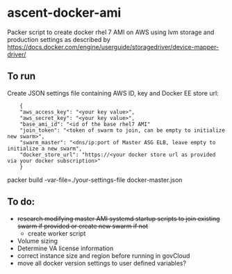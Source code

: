 # ascent-docker-ami
Packer script to create docker rhel 7 AMI on AWS using lvm storage and production settings as described by https://docs.docker.com/engine/userguide/storagedriver/device-mapper-driver/

## To run
Create JSON settings file containing AWS ID, key and Docker EE store url:
```
    {
    "aws_access_key": "<your key value>",
    "aws_secret_key": "<your key value>",
    "base_ami_id": "<id of the base rhel7 AMI"
    "join_token": "<token of swarm to join, can be empty to initialize new swarm>",
    "swarm_master": "<dns/ip:port of Master ASG ELB, leave empty to initialize a new swarm",
    "docker_store_url": "https://<your docker store url as provided via your docker subscription>"
    }
```
packer build -var-file=./your-settings-file docker-master.json




## To do:
- ~~research modifying master AMI systemd startup scripts to join existing swarm if provided or create new swarm if not~~
    - create worker script 
- Volume sizing
- Determine VA license information
- correct instance size and region before running in govCloud
- move all docker version settings to user defined variables?
